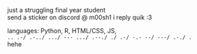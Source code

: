 just a struggling final year student\
send a sticker on discord @ m00sh1 i reply quik :3

languages: Python, R, HTML/CSS, JS, \
```.. .-/ .-../ .../ --- .../ .--./ ./ .-/ -.- --/ ---/ .-./ .``` \
hehe
